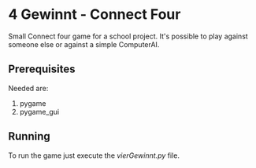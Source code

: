 # 4 Gewinnt - Connect Four

Small Connect four game for a school project. It's possible to play against someone else or against a simple ComputerAI.

## Prerequisites
Needed are:

1. pygame
2. pygame_gui

## Running
To run the game just execute the *vierGewinnt.py* file.